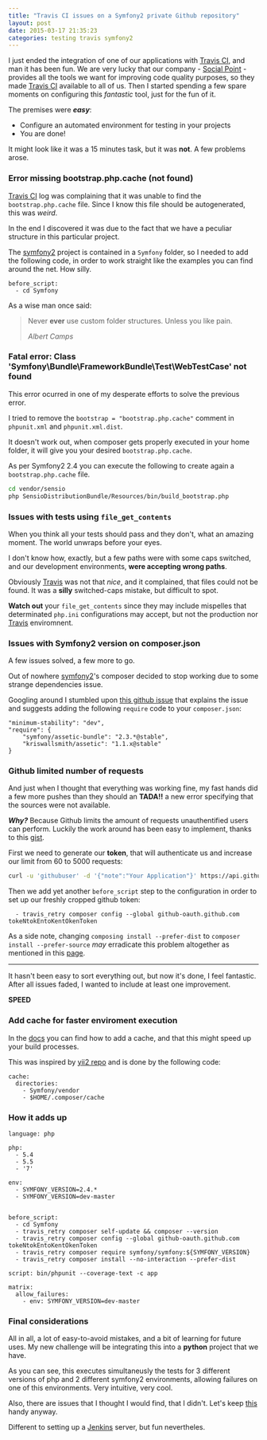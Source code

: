 ```yaml
---
title: "Travis CI issues on a Symfony2 private Github repository"
layout: post
date: 2015-03-17 21:35:23
categories: testing travis symfony2
---
```


I just ended the integration of one of our applications with [Travis CI][travis], and man it has been fun. We are very lucky that our company - [Social Point](http://www.socialpoint.es) - provides all the tools we want for improving code quality purposes, so they made [Travis CI][travis] available to all of us. Then I started spending a few spare moments on configuring this _fantastic_ tool, just for the fun of it.

The premises were _**easy**_:

* Configure an automated environment for testing in your projects
* You are done!

It might look like it was a 15 minutes task, but it was **not**. A few problems arose.

### Error missing bootstrap.php.cache (not found)
[Travis CI][travis] log was complaining that it was unable to find the `bootstrap.php.cache` file. Since I know this file should be autogenerated, this was _weird_.

In the end I discovered it was due to the fact that we have a peculiar structure in this particular project.

The [symfony2][symfony] project is contained in a `Symfony` folder, so I needed to add the following code, in order to work straight like the examples you can find around the net. How silly.

```
before_script:
  - cd Symfony
```

As a wise man once said:

<blockquote>
  <p>
    Never <strong>ever</strong> use custom folder structures. Unless you like pain.
  </p>
  <footer><cite title="Albert Camps">Albert Camps</cite></footer>
</blockquote>

### Fatal error: Class 'Symfony\Bundle\FrameworkBundle\Test\WebTestCase' not found
This error ocurred in one of my desperate efforts to solve the previous error.

I tried to remove the `bootstrap = "bootstrap.php.cache"` comment in `phpunit.xml` and `phpunit.xml.dist`.

It doesn't work out, when composer gets properly executed in your home folder, it will give you your desired `bootstrap.php.cache`.

As per Symfony2 2.4 you can execute the following to create again a `bootstrap.php.cache` file.

```bash
cd vendor/sensio
php SensioDistributionBundle/Resources/bin/build_bootstrap.php
```

### Issues with tests using `file_get_contents`
When you think all your tests should pass and they don't, what an amazing moment. The world unwraps before your eyes.

I don't know how, exactly, but a few paths were with some caps switched, and our development environments, **were accepting wrong paths**.

Obviously [Travis][travis] was not that _nice_, and it complained, that files could not be found. It was a **silly** switched-caps mistake, but difficult to spot.

**Watch out** your `file_get_contents` since they may include mispelles that determinated `php.ini` configurations may accept, but not the production nor [Travis][travis] enviromnent.

### Issues with Symfony2 version on composer.json
A few issues solved, a few more to go.

Out of nowhere [symfony2][symfony]'s composer decided to stop working due to some strange dependencies issue.

Googling around I stumbled upon [this github issue](https://github.com/symfony/AsseticBundle/issues/223) that explains the issue and suggests adding the following `require` code to your `composer.json`:

```
"minimum-stability": "dev",
"require": {
    "symfony/assetic-bundle": "2.3.*@stable",
    "kriswallsmith/assetic": "1.1.x@stable"
}
```

### Github limited number of requests
And just when I thought that everything was working fine, my fast hands did a few more pushes than they should an **TADA!!** a new error specifying that the sources were not available.

_**Why?**_ Because Github limits the amount of requests unauthentified users can perform. Luckily the work around has been easy to implement, thanks to this [gist](https://gist.github.com/h4cc/7680054).

First we need to generate our **token**, that will authenticate us and increase our limit from 60 to 5000 requests:

```bash
curl -u 'githubuser' -d '{"note":"Your Application"}' https://api.github.com/authorizations
```

Then we add yet another `before_script` step to the configuration in order to set up our freshly cropped github token:

```
  - travis_retry composer config --global github-oauth.github.com tokeNtokEntoKentOkenToken
```

As a side note, changing `composing install --prefer-dist` to `composer install --prefer-source` _may_ erradicate this problem altogether as mentioned in this [page](http://help.pagodabox.com/customer/portal/questions/6193893-failed-to-download-doctrine-common-from-dist-could-not-authenticate-against-github-com).

----

It hasn't been easy to sort everything out, but now it's done, I feel fantastic. After all issues faded, I wanted to include at least one improvement.

**SPEED**

### Add cache for faster enviroment execution
In the [docs]() you can find how to add a cache, and that this might speed up your build processes.

This was inspired by [yii2 repo](https://github.com/yiisoft/yii2/blob/2.0.3/.travis.yml) and is done by the following code:
```
cache:
  directories:
    - Symfony/vendor
    - $HOME/.composer/cache
```

### How it adds up
```
language: php

php:
  - 5.4
  - 5.5
  - '7'

env:
  - SYMFONY_VERSION=2.4.*
  - SYMFONY_VERSION=dev-master


before_script:
  - cd Symfony
  - travis_retry composer self-update && composer --version
  - travis_retry composer config --global github-oauth.github.com tokeNtokEntoKentOkenToken
  - travis_retry composer require symfony/symfony:${SYMFONY_VERSION}
  - travis_retry composer install --no-interaction --prefer-dist

script: bin/phpunit --coverage-text -c app

matrix:
  allow_failures:
    - env: SYMFONY_VERSION=dev-master
```

### Final considerations
All in all, a lot of easy-to-avoid mistakes, and a bit of learning for future uses. My new challenge will be integrating this into a **python** project that we have.

As you can see, this executes simultaneusly the tests for 3 different versions of php and 2 different symfony2 environments, allowing failures on one of this environments. Very intuitive, very cool.

Also, there are issues that I thought I would find, that I didn't. Let's keep [this](http://vvv.tobiassjosten.net/symfony/continuous-integration-for-your-symfony2-app/) handy anyway.

Different to setting up a [Jenkins](http://jenkins-ci.org/) server, but fun nevertheles.

[travis]: http://www.travis-ci.com
[symfony]: http://symfony.com/
